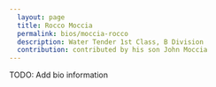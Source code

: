 ```yaml
---
  layout: page
  title: Rocco Moccia
  permalink: bios/moccia-rocco
  description: Water Tender 1st Class, B Division
  contribution: contributed by his son John Moccia
---
```


TODO: Add bio information